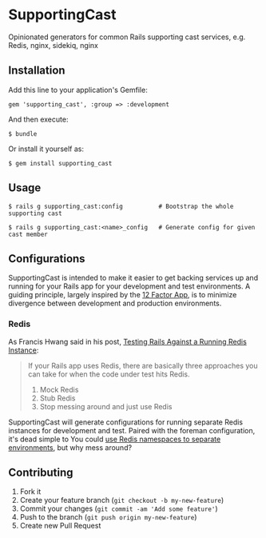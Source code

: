 # SupportingCast

Opinionated generators for common Rails supporting cast services, e.g. Redis, nginx, sidekiq, nginx

## Installation

Add this line to your application's Gemfile:

    gem 'supporting_cast', :group => :development

And then execute:

    $ bundle

Or install it yourself as:

    $ gem install supporting_cast

## Usage

    $ rails g supporting_cast:config          # Bootstrap the whole supporting cast

    $ rails g supporting_cast:<name>_config   # Generate config for given cast member

## Configurations

SupportingCast is intended to make it easier to get backing services up and running for your Rails app for your development and test environments. A guiding principle, largely inspired by the [12 Factor App](http://www.12factor.net/), is to minimize divergence between development and production environments.

### Redis

As Francis Hwang said in his post, [Testing Rails Against a Running Redis Instance](http://fhwang.net/2010/09/23/Testing-Rails-against-a-running-Redis-instance-and-doing-it-with-Hydra-to-boot):

> If your Rails app uses Redis, there are basically three approaches you can take for when the code under test hits Redis.
>
> 1. Mock Redis
> 2. Stub Redis
> 3. Stop messing around and just use Redis

SupportingCast will generate configurations for running separate Redis instances for development and test. Paired with the foreman configuration, it's dead simple to  You could [use Redis namespaces to separate environments](http://dev.af83.com/2012/07/31/should-we-namespace-redis.html), but why mess around?

## Contributing

1. Fork it
2. Create your feature branch (`git checkout -b my-new-feature`)
3. Commit your changes (`git commit -am 'Add some feature'`)
4. Push to the branch (`git push origin my-new-feature`)
5. Create new Pull Request
